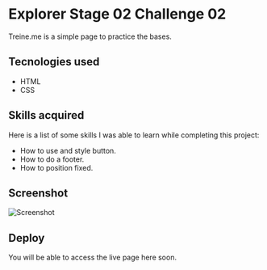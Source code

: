 # Explorer Stage 02 Challenge 02

Treine.me is a simple page to practice the bases.

## Tecnologies used
- HTML
- CSS

## Skills acquired
Here is a list of some skills I was able to learn while completing this project:

- How to use and style button.
- How to do a footer.
- How to position fixed.


## Screenshot
![Screenshot](https://github.com/GabrielRefundini/Rocketseat/assets/52221116/7a0a91bf-ed77-4659-8c4e-0f69607d0c32)




## Deploy

You will be able to access the live page here soon.
